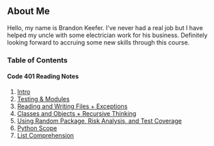 ## About Me

Hello, my name is Brandon Keefer. I've never had a real job but I have helped my uncle with some electrician work for
his business. Definitely looking forward to accruing some new skills through this course.

### Table of Contents

#### Code 401 Reading Notes

1. [Intro](./notes/intro.md)
2. [Testing & Modules](./notes/testing.md)
3. [Reading and Writing Files + Exceptions](./notes/readwrite.md)
4. [Classes and Objects + Recursive Thinking](./notes/class.md)
5. [Using Random Package, Risk Analysis, and Test Coverage](./notes/rand.md)
6. [Python Scope](./notes/scope.md)
7. [List Comprehension](./notes/comp.md)
